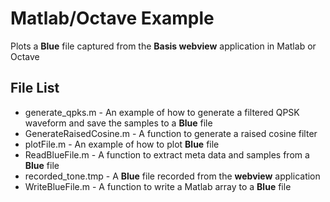 # Matlab/Octave Example

Plots a **Blue** file captured from the **Basis webview** application in Matlab or Octave

## File List
* generate_qpks.m - An example of how to generate a filtered QPSK waveform and save the samples to a **Blue** file
* GenerateRaisedCosine.m - A function to generate a raised cosine filter
* plotFile.m - An example of how to plot **Blue** file
* ReadBlueFile.m - A function to extract meta data and samples from a **Blue** file
* recorded_tone.tmp - A **Blue** file recorded from the **webview** application
* WriteBlueFile.m - A function to write a Matlab array to a **Blue** file
